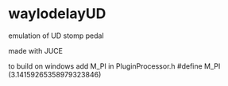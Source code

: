 # waylodelayUD

emulation of UD stomp pedal

made with JUCE 

to build on windows add M_PI in PluginProcessor.h
#define M_PI (3.14159265358979323846)
